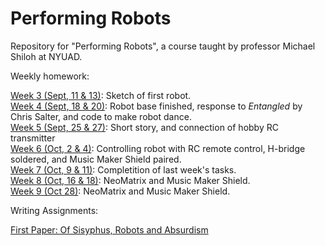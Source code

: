 # Performing Robots
Repository for "Performing Robots", a course taught by professor Michael Shiloh at NYUAD.

Weekly homework:

[Week 3 (Sept, 11 & 13)](https://github.com/andresugartechea/PerformingRobots/tree/main/week_3/WEEK3.md): Sketch of first robot. <br>
[Week 4 (Sept, 18 & 20)](https://github.com/andresugartechea/PerformingRobots/tree/main/week_4/WEEK4.md): Robot base finished, response to _Entangled_ by Chris Salter, and code to make robot dance. <br>
[Week 5 (Sept, 25 & 27)](https://github.com/andresugartechea/PerformingRobots/tree/main/week_5/WEEK5.md): Short story, and connection of hobby RC transmitter<br>
[Week 6 (Oct, 2 & 4)](https://github.com/andresugartechea/PerformingRobots/tree/main/week_6/WEEK6.md): Controlling robot with RC remote control, H-bridge soldered, and Music Maker Shield paired.<br>
[Week 7 (Oct, 9 & 11)](https://github.com/andresugartechea/PerformingRobots/tree/main/week_7/WEEK7.md): Completition of last week's tasks.<br>
[Week 8 (Oct, 16 & 18)](https://github.com/andresugartechea/PerformingRobots/tree/main/week_8/WEEK8.md): NeoMatrix and Music Maker Shield.<br>
[Week 9 (Oct 28)](https://github.com/andresugartechea/PerformingRobots/tree/main/week_9/WEEK9.md): NeoMatrix and Music Maker Shield.

Writing Assignments: 

[First Paper: Of Sisyphus, Robots and Absurdism](https://github.com/andresugartechea/PerformingRobots/blob/main/week_9/first_essay/Paper%20-%20Of%20Sisyphus%2C%20Robots%20and%20Absurdism.pdf)
